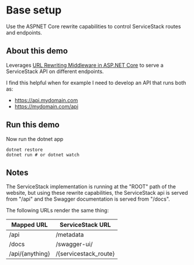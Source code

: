 # Base setup

Use the ASPNET Core rewrite capabilities to control ServiceStack routes and endpoints.

## About this demo

Leverages [URL Rewriting Middleware in ASP.NET Core](https://docs.microsoft.com/en-us/aspnet/core/fundamentals/url-rewriting) to serve a ServiceStack API on different endpoints.

I find this helpful when for example I need to develop an API that runs both as:

- https://api.mydomain.com
- https://mydomain.com/api

## Run this demo

Now run the dotnet app

```shell
dotnet restore
dotnet run # or dotnet watch
```

## Notes

The ServiceStack implementation is running at the "ROOT" path of the website, but using these rewrite capabilities, the ServiceStack api is served from "/api" and the Swagger documentation is served from "/docs".

The following URLs render the same thing:

Mapped URL | ServiceStack URL
--- | ---
/api | /metadata
/docs | /swagger-ui/
/api/{anything} | /{servicestack_route}
